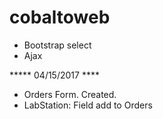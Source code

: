 # cobaltoweb
- Bootstrap select
- Ajax

***** 04/15/2017 ****
- Orders Form. Created.
- LabStation: Field add to Orders
